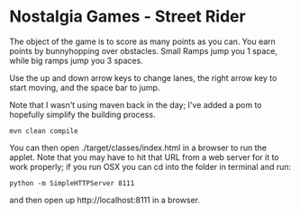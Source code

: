 Nostalgia Games - Street Rider
==============================

The object of the game is to score as many points as you can. You earn points by bunnyhopping over obstacles. 
Small Ramps jump you 1 space, while big ramps jump you 3 spaces.

Use the up and down arrow keys to change lanes, the right arrow key to start moving, and the space bar to jump.

Note that I wasn't using maven back in the day; I've added a pom to hopefully simplify the building process. 

    mvn clean compile

You can then open ./target/classes/index.html in a browser to run the applet. Note that you may have to hit that
URL from a web server for it to work properly; if you run OSX you can cd into the folder in terminal and run:

    python -m SimpleHTTPServer 8111
    
and then open up http://localhost:8111 in a browser.
